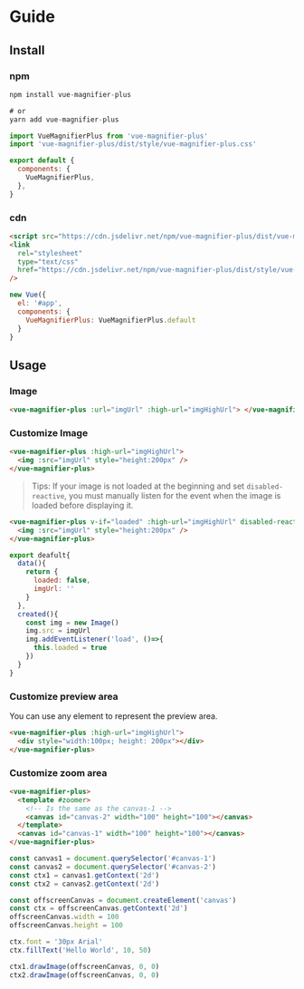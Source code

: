 # Guide

## Install

### npm

```js
npm install vue-magnifier-plus

# or
yarn add vue-magnifier-plus
```

```js
import VueMagnifierPlus from 'vue-magnifier-plus'
import 'vue-magnifier-plus/dist/style/vue-magnifier-plus.css'

export default {
  components: {
    VueMagnifierPlus,
  },
}
```

### cdn

```html
<script src="https://cdn.jsdelivr.net/npm/vue-magnifier-plus/dist/vue-magnifier-plus.global.js"></script>
<link
  rel="stylesheet"
  type="text/css"
  href="https://cdn.jsdelivr.net/npm/vue-magnifier-plus/dist/style/vue-magnifier-plus.css"
/>
```

```js
new Vue({
  el: '#app',
  components: {
    VueMagnifierPlus: VueMagnifierPlus.default
  }
}
```

## Usage

### Image

```html
<vue-magnifier-plus :url="imgUrl" :high-url="imgHighUrl"> </vue-magnifier-plus>
```

### Customize Image

```html
<vue-magnifier-plus :high-url="imgHighUrl">
  <img :src="imgUrl" style="height:200px" />
</vue-magnifier-plus>
```

> Tips: If your image is not loaded at the beginning and set `disabled-reactive`, you must manually listen for the event when the image is loaded before displaying it.

```html
<vue-magnifier-plus v-if="loaded" :high-url="imgHighUrl" disabled-reactive>
  <img :src="imgUrl" style="height:200px" />
</vue-magnifier-plus>
```

```js
export deafult{
  data(){
    return {
      loaded: false,
      imgUrl: ''
    }
  },
  created(){
    const img = new Image()
    img.src = imgUrl
    img.addEventListener('load', ()=>{
      this.loaded = true
    })
  }
}
```

### Customize preview area

You can use any element to represent the preview area.

```html
<vue-magnifier-plus :high-url="imgHighUrl">
  <div style="width:100px; height: 200px"></div>
</vue-magnifier-plus>
```

### Customize zoom area

```html
<vue-magnifier-plus>
  <template #zoomer>
    <!-- Is the same as the canvas-1 -->
    <canvas id="canvas-2" width="100" height="100"></canvas>
  </template>
  <canvas id="canvas-1" width="100" height="100"></canvas>
</vue-magnifier-plus>
```

```js
const canvas1 = document.querySelector('#canvas-1')
const canvas2 = document.querySelector('#canvas-2')
const ctx1 = canvas1.getContext('2d')
const ctx2 = canvas2.getContext('2d')

const offscreenCanvas = document.createElement('canvas')
const ctx = offscreenCanvas.getContext('2d')
offscreenCanvas.width = 100
offscreenCanvas.height = 100

ctx.font = '30px Arial'
ctx.fillText('Hello World', 10, 50)

ctx1.drawImage(offscreenCanvas, 0, 0)
ctx2.drawImage(offscreenCanvas, 0, 0)
```